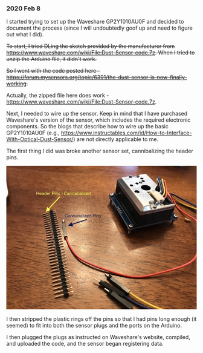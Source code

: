 ### 2020 Feb 8 

I started trying to set up the Waveshare GP2Y1010AU0F and decided to document the process (since I will undoubtedly goof up and need to figure out what I did).

~~To start, I tried DLing the sketch provided by the manufacturer from https://www.waveshare.com/wiki/File:Dust-Sensor-code.7z. When I tried to unzip the Arduino file, it didn't work.~~

~~So I went with the code posted here - https://forum.mysensors.org/topic/6391/the-dust-sensor-is-now-finally-working.~~

Actually, the zipped file here does work - https://www.waveshare.com/wiki/File:Dust-Sensor-code.7z.

Next, I needed to wire up the sensor. Keep in mind that I have purchased Waveshare's version of the sensor, which includes the required electronic components. So the blogs that describe how to wire up the basic GP2Y1010AU0F (e.g., https://www.instructables.com/id/How-to-Interface-With-Optical-Dust-Sensor/) are not directly applicable to me.

The first thing I did was broke another sensor set, cannibalizing the header pins.

![Header Pin](https://github.com/BoiseStatePlanetary/Dust-Sensor-Experiments-with-Arduino/blob/master/Setting_Up_Waveshare_GP2Y1010AU0F/IMG_0239.jpg "Cannibalizing Header Pins")

I then stripped the plastic rings off the pins so that I had pins long enough (it seemed) to fit into both the sensor plugs and the ports on the Arduino.

I then plugged the plugs as instructed on Waveshare's website, compiled, and uploaded the code, and the sensor began registering data.
